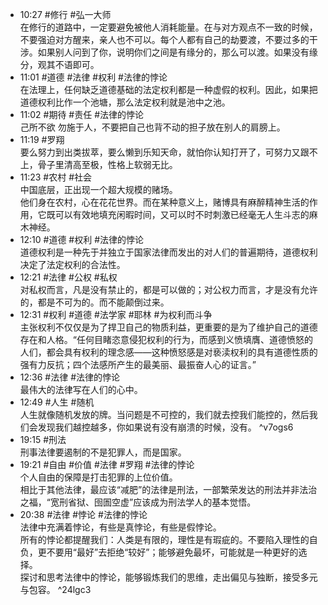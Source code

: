 
- 10:27 #修行 #弘一大师<br>在修行的道路中，一定要避免被他人消耗能量。在与对方观点不一致的时候，不要强迫对方醒来，亲人也不可以。每个人都有自己的劫要渡，不要过多的干涉。如果别人问到了你，说明你们之间是有缘分的，那么可以渡。如果没有缘分，观其不语即可。
- 11:01 #道德 #法律 #权利 #法律的悖论 <br>在法理上，任何缺乏道德基础的法定权利都是一种虚假的权利。因此，如果把道德权利比作一个池塘，那么法定权利就是池中之池。
- 11:02 #期待 #责任 #法律的悖论 <br>己所不欲 勿施于人，不要把自己也背不动的担子放在别人的肩膀上。   
- 11:19 #罗翔 <br>要么努力到出类拔萃，要么懒到乐知天命，就怕你认知打开了，可努力又跟不上，骨子里清高至极，性格上软弱无比。
- 11:23 #农村 #社会 <br>中国底层，正出现一个超大规模的赌场。<br>他们身在农村，心在花花世界。而在某种意义上，赌博具有麻醉精神生活的作用，它既可以有效地填充闲暇时间，又可以时不时刺激已经毫无人生斗志的麻木神经。
- 12:10 #道德 #权利 #法律的悖论 <br>道德权利是一种先于并独立于国家法律而发出的对人们的普遍期待，道德权利决定了法定权利的合法性。
- 12:21 #法律 #公权 #私权<br>对私权而言，凡是没有禁止的，都是可以做的；对公权力而言，才是没有允许的，都是不可为的。而不能颠倒过来。  
- 12:31 #权利 #道德 #法学家 #耶林 #为权利而斗争<br>主张权利不仅仅是为了捍卫自己的物质利益，更重要的是为了维护自己的道德存在和人格。“任何目睹恣意侵犯权利的行为，而感到义愤填膺、道德愤怒的人们，都会具有权利的理念感——这种愤怒感是对亵渎权利的具有道德性质的强有力反抗；四个法感所产生的最美丽、最振奋人心的证言。”
- 12:36 #法律 #法律的悖论 <br>最伟大的法律写在人们的心中。
- 12:49 #人生 #随机<br>人生就像随机发放的牌。当问题是不可控的，我们就去控我们能控的，然后我们会发现我们越控越多，你如果说有没有崩溃的时候，没有。 ^v7ogs6
- 19:15 #刑法<br>刑事法律要遏制的不是犯罪人，而是国家。 
- 19:21 #自由 #价值 #法律 #罗翔 #法律的悖论 <br>个人自由的保障是打击犯罪的上位价值。<br>相比于其他法律，最应该“减肥”的法律是刑法，一部繁荣发达的刑法并非法治之福，“宽刑省狱、囹圄空虚”应该成为刑法学人的基本觉悟。
- 20:38 #法律 #悖论 #法律的悖论<br>法律中充满着悖论，有些是真悖论，有些是假悖论。<br>所有的悖论都提醒我们：人类是有限的，理性是有瑕疵的。不要陷入理性的自负，更不要用“最好”去拒绝“较好”；能够避免最坏，可能就是一种更好的选择。<br>探讨和思考法律中的悖论，能够锻炼我们的思维，走出偏见与独断，接受多元与包容。 ^24lgc3
